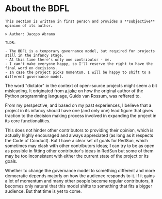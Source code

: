 # About the BDFL

```{tip}
This section is written in first person and provides a **subjective** opinion of its author.

> Author: Jacopo Abramo
```

```{note}
TLDR:

- The BDFL is a temporary governance model, but required for projects still in the infancy stage.
- At this time there's only one contributor - me.
- I can't make everyone happy, so I'll reserve the right to have the final word on decisions.
- In case the project picks momentum, I will be happy to shift to a different governance model.
```

The word "dictator" in the context of open-source projects might seem a bit misleading. It originated from [a joke](https://en.wikipedia.org/wiki/Benevolent_dictator_for_life) on how the original author of the Python programming language, Guido van Rossum, was reffered to.

From my perspective, and based on my past experiences, I believe that a project in its infancy should have one (and only one) lead figure that gives traction to the decision making process involved in expanding the project in its core functionalities.

This does not hinder other contributors to providing their opinion, which is actually highly encouraged and always appreciated (as long as it respects the Code of Conduct). But I have a clear set of goals for RedSun, which sometimes may clash with other contributors ideas; I can try to be as open as possible in fitting other contributor's ideas in RedSun but some of them may be too inconsistent with either the current state of the project or its goals.

Whether to change the governance model to something different and more democratic depends majorly on how the audience responds to it. If it gains a lot of momentum and many other people become regular contributors, it becomes only natural that this model shifts to something that fits a bigger audience. But that time is yet to come.